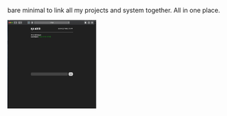bare minimal to link all my projects and system together.
All in one place. 


<img src="cluster_network/static/displayshow.png
" width="200" height="200" />
